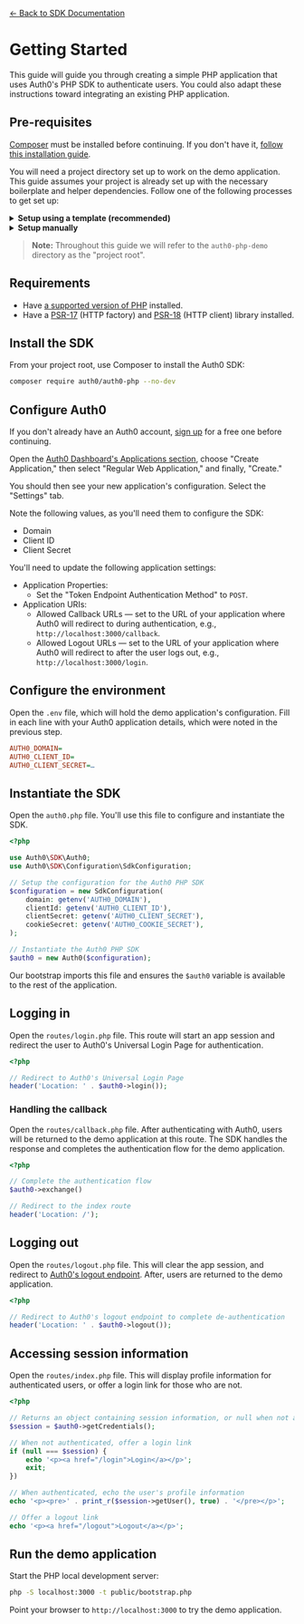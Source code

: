 [← Back to SDK Documentation](../README.md)

# Getting Started

This guide will guide you through creating a simple PHP application that uses Auth0's PHP SDK to authenticate users. You could also adapt these instructions toward integrating an existing PHP application.

## Pre-requisites

[Composer](https://getcomposer.org/) must be installed before continuing. If you don't have it, [follow this installation guide](https://getcomposer.org/doc/00-intro.md#installation-linux-unix-macos).

You will need a project directory set up to work on the demo application. This guide assumes your project is already set up with the necessary boilerplate and helper dependencies. Follow one of the following processes to get set up:

<details>
<summary><b>Setup using a template (recommended)</b></summary>

A skeleton application template is available that includes the necessary boilerplate and helper dependencies to get started.

```bash
composer create-project auth0/auth0-php:demo-skeleton auth0-php-demo
```

Copy (or rename) the `.env.sample` file to `.env`.

</details>

<details>
<summary><b>Setup manually</b></summary>

1. Create a directory called `auth0-php-demo` and open a shell in that directory.
2. Run `composer init` and follow the prompts to create a `composer.json` file.
3. Import a dotenv and routing library into the project to simplify the demo application:

   ```bash
   composer require vlucas/phpdotenv nikic/fast-route
   ```

4. Import a PSR-17 and PSR-18 library. Any implementations will work, but this guide will use these:

   ```bash
   composer require nyholm/psr7 kriswallsmith/buzz
   ```

5. Create the following file structure:

   ```
   .env
   auth0.php
   public/bootstrap.php
   routes/index.php
   routes/login.php
   routes/callback.php
   routes/logout.php
   ```

6. Paste the following into `bootstrap.php`:

   ```php
   <?php

   // Import the Composer autoloader
   require __DIR__ . '/vendor/autoload.php';

   // Load the .env environment file
   $dotenv = Dotenv\Dotenv::createImmutable(__DIR__);
   $dotenv->load();

   // Configure and instantiate the SDK
   require __DIR__ . '/../auth0.php';

   if (getenv('HTTP_HOST') !== 'localhost') {
        die('Please invoke this application from `localhost`.');
   }

   // Setup the routes for the application
   $dispatcher = FastRoute\simpleDispatcher(function(FastRoute\RouteCollector $r) {
       $r->addRoute('GET', '/', 'index');
       $r->addRoute('GET', '/login', 'login');
       $r->addRoute('GET', '/callback', 'callback');
       $r->addRoute('GET', '/logout', 'logout');
   });

   // Fetch method and URI of the incoming request
   $httpMethod = $_SERVER['REQUEST_METHOD'];
   $uri = $_SERVER['REQUEST_URI'];

   // Strip query string (?foo=bar) and decode URI
   if (false !== $pos = strpos($uri, '?')) {
       $uri = substr($uri, 0, $pos);
   }
   $uri = rawurldecode($uri);

   // Match the incoming request against the routes
   $routeInfo = $dispatcher->dispatch($httpMethod, $uri);
   switch ($routeInfo[0]) {
       case FastRoute\Dispatcher::NOT_FOUND:
           // ... 404 Not Found
           break;
       case FastRoute\Dispatcher::METHOD_NOT_ALLOWED:
           $allowedMethods = $routeInfo[1];
           // ... 405 Method Not Allowed
           break;
       case FastRoute\Dispatcher::FOUND:
           $handler = $routeInfo[1];
           $vars = $routeInfo[2];

           // Include the route's matching PHP file
           require __DIR__ . '/routes/' . $handler . '.php';
           break;
   }
   ```

7. Run the following command and make note of the returned string:

   ```bash
   openssl rand -hex 32
   ```

8. Paste the following into `.env`:

   ```
   AUTH0_DOMAIN=
   AUTH0_CLIENT_ID=
   AUTH0_CLIENT_SECRET=
   AUTH0_COOKIE_SECRET=
   ```

   Set `AUTH0_COOKIE_SECRET` to the string returned from the previous step.

</details>

> **Note:** Throughout this guide we will refer to the `auth0-php-demo` directory as the "project root".

## Requirements

- Have [a supported version of PHP](../../README.md#requirements) installed.
- Have a [PSR-17](https://packagist.org/providers/psr/http-factory-implementation) (HTTP factory) and [PSR-18](https://packagist.org/providers/psr/http-client-implementation) (HTTP client) library installed.

## Install the SDK

From your project root, use Composer to install the Auth0 SDK:

```bash
composer require auth0/auth0-php --no-dev
```

## Configure Auth0

If you don't already have an Auth0 account, [sign up](https://auth0.com/signup) for a free one before continuing.

Open the [Auth0 Dashboard's Applications section](https://manage.auth0.com/#/applications), choose "Create Application," then select "Regular Web Application," and finally, "Create."

You should then see your new application's configuration. Select the "Settings" tab.

Note the following values, as you'll need them to configure the SDK:

- Domain
- Client ID
- Client Secret

You'll need to update the following application settings:

- Application Properties:
  - Set the "Token Endpoint Authentication Method" to `POST`.
- Application URIs:
  - Allowed Callback URLs — set to the URL of your application where Auth0 will redirect to during authentication, e.g., `http://localhost:3000/callback`.
  - Allowed Logout URLs — set to the URL of your application where Auth0 will redirect to after the user logs out, e.g., `http://localhost:3000/login`.

## Configure the environment

Open the `.env` file, which will hold the demo application's configuration. Fill in each line with your Auth0 application details, which were noted in the previous step.

```ini
AUTH0_DOMAIN=
AUTH0_CLIENT_ID=
AUTH0_CLIENT_SECRET=…
```

## Instantiate the SDK

Open the `auth0.php` file. You'll use this file to configure and instantiate the SDK.

```php
<?php

use Auth0\SDK\Auth0;
use Auth0\SDK\Configuration\SdkConfiguration;

// Setup the configuration for the Auth0 PHP SDK
$configuration = new SdkConfiguration(
    domain: getenv('AUTH0_DOMAIN'),
    clientId: getenv('AUTH0_CLIENT_ID'),
    clientSecret: getenv('AUTH0_CLIENT_SECRET'),
    cookieSecret: getenv('AUTH0_COOKIE_SECRET'),
);

// Instantiate the Auth0 PHP SDK
$auth0 = new Auth0($configuration);
```

Our bootstrap imports this file and ensures the `$auth0` variable is available to the rest of the application.

## Logging in

Open the `routes/login.php` file. This route will start an app session and redirect the user to Auth0's Universal Login Page for authentication.

```php
<?php

// Redirect to Auth0's Universal Login Page
header('Location: ' . $auth0->login());
```

### Handling the callback

Open the `routes/callback.php` file. After authenticating with Auth0, users will be returned to the demo application at this route. The SDK handles the response and completes the authentication flow for the demo application.

```php
<?php

// Complete the authentication flow
$auth0->exchange()

// Redirect to the index route
header('Location: /');
```

## Logging out

Open the `routes/logout.php` file. This will clear the app session, and redirect to [Auth0's logout endpoint](https://auth0.com/docs/authenticate/login/logout). After, users are returned to the demo application.

```php
<?php

// Redirect to Auth0's logout endpoint to complete de-authentication
header('Location: ' . $auth0->logout());
```

## Accessing session information

Open the `routes/index.php` file. This will display profile information for authenticated users, or offer a login link for those who are not.

```php
<?php

// Returns an object containing session information, or null when not authenticated
$session = $auth0->getCredentials();

// When not authenticated, offer a login link
if (null === $session) {
    echo '<p><a href="/login">Login</a></p>';
    exit;
})

// When authenticated, echo the user's profile information
echo '<p><pre>' . print_r($session->getUser(), true) . '</pre></p>';

// Offer a logout link
echo '<p><a href="/logout">Logout</a></p>';
```

## Run the demo application

Start the PHP local development server:

```bash
php -S localhost:3000 -t public/bootstrap.php
```

Point your browser to `http://localhost:3000` to try the demo application.
